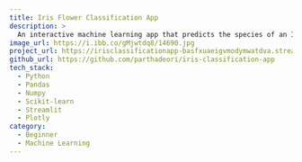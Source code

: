 ```yaml
---
title: Iris Flower Classification App
description: >
  An interactive machine learning app that predicts the species of an Iris flower (Setosa, Versicolor, Virginica) based on its sepal and petal measurements.
image_url: https://i.ibb.co/gMjwtdq8/14690.jpg
project_url: https://irisclassificationapp-basfxuaeigvmodymwatdva.streamlit.app/
github_url: https://github.com/parthadeori/iris-classification-app
tech_stack:
  - Python
  - Pandas
  - Numpy
  - Scikit-learn
  - Streamlit
  - Plotly
category:
  - Beginner
  - Machine Learning
---
```


